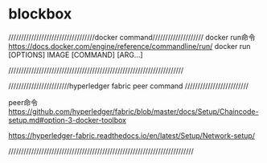 # blockbox

//////////////////////////////////docker command////////////////////
docker run命令
https://docs.docker.com/engine/reference/commandline/run/
docker run [OPTIONS] IMAGE [COMMAND] [ARG...]



/////////////////////////////////////////////////////////////////////

////////////////////////hyperledger fabric  peer command /////////////////////////

peer命令
https://github.com/hyperledger/fabric/blob/master/docs/Setup/Chaincode-setup.md#option-3-docker-toolbox

https://hyperledger-fabric.readthedocs.io/en/latest/Setup/Network-setup/

/////////////////////////////////////////////////////////////////////////
